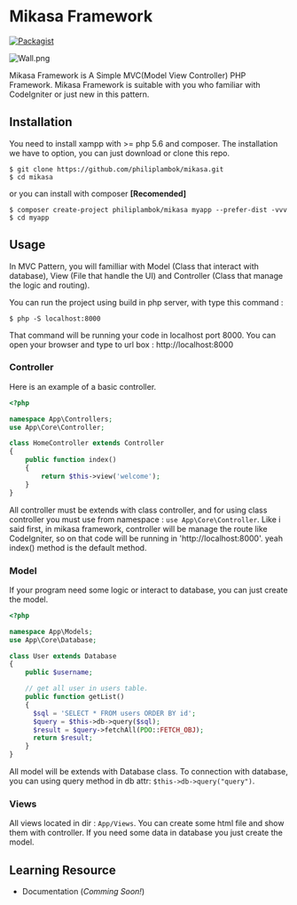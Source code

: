 # Mikasa Framework
[![Packagist](https://img.shields.io/packagist/dt/philiplambok/mikasa.svg?maxAge=2592000)](https://packagist.org/packages/philiplambok/mikasa)

![Wall.png](https://raw.githubusercontent.com/philiplambok/mikasa/master/wall.png)

Mikasa Framework is A Simple MVC(Model View Controller) PHP Framework. Mikasa Framework is suitable with you who familiar with CodeIgniter or just new in this pattern. 

## Installation
You need to install xampp with >= php 5.6 and composer. The installation we have to option, you can just download or clone this repo.
```
$ git clone https://github.com/philiplambok/mikasa.git
$ cd mikasa
```
or you can install with composer **[Recomended]**
```
$ composer create-project philiplambok/mikasa myapp --prefer-dist -vvv
$ cd myapp
```

## Usage
In MVC Pattern, you will familliar with Model (Class that interact with database), View (File that handle the UI) and Controller (Class that manage the logic and routing).

You can run the project using build in php server, with type this command :
```
$ php -S localhost:8000
```
That command will be running your code in localhost port 8000. You can open your browser and type to url box : http://localhost:8000

### Controller
Here is an example of a basic controller. 
```php
<?php 

namespace App\Controllers;
use App\Core\Controller;

class HomeController extends Controller 
{
	public function index()
	{
		return $this->view('welcome');
	}
} 
```

All controller must be extends with class controller, and for using class controller you must use from namespace : `use App\Core\Controller`. Like i said first, in mikasa framework, controller will be manage the route like CodeIgniter, so on that code will be running in 'http://localhost:8000'. yeah index() method is the default method.

### Model
If your program need some logic or interact to database, you can just create the model.
```php
<?php 

namespace App\Models;
use App\Core\Database;

class User extends Database
{
	public $username;

	// get all user in users table.
	public function getList()
	{
	  $sql = 'SELECT * FROM users ORDER BY id';
	  $query = $this->db->query($sql);
	  $result = $query->fetchAll(PDO::FETCH_OBJ);
	  return $result;
	}
}
```
All model will be extends with Database class. To connection with database, you can using query method in db attr: `$this->db->query("query")`.

### Views
All views located in dir : `App/Views`. You can create some html file and show them with controller. If you need some data in database you just create the model.

## Learning Resource
- Documentation (*Comming Soon!*)





